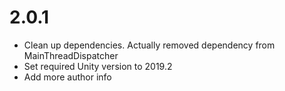# 2.0.1
- Clean up dependencies. Actually removed dependency from MainThreadDispatcher
- Set required Unity version to 2019.2
- Add more author info
